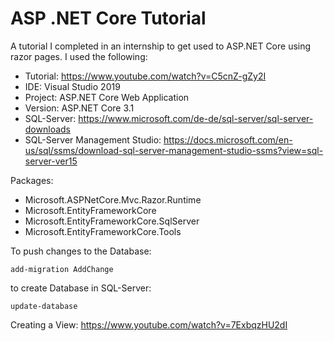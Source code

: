 # ASP .NET Core Tutorial

A tutorial I completed in an internship to get used to ASP.NET Core using razor pages. I used the following:
- Tutorial: https://www.youtube.com/watch?v=C5cnZ-gZy2I
- IDE: Visual Studio 2019
- Project: ASP.NET Core Web Application
- Version: ASP.NET Core 3.1
- SQL-Server: https://www.microsoft.com/de-de/sql-server/sql-server-downloads
- SQL-Server Management Studio: https://docs.microsoft.com/en-us/sql/ssms/download-sql-server-management-studio-ssms?view=sql-server-ver15


Packages:
- Microsoft.ASPNetCore.Mvc.Razor.Runtime
- Microsoft.EntityFrameworkCore
- Microsoft.EntityFrameworkCore.SqlServer
- Microsoft.EntityFrameworkCore.Tools

To push changes to the Database:

`add-migration AddChange`

to create Database in SQL-Server:

`update-database`

Creating a View: https://www.youtube.com/watch?v=7ExbqzHU2dI
